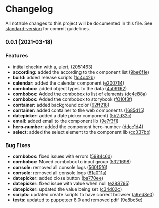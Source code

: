 # Changelog

All notable changes to this project will be documented in this file. See [standard-version](https://github.com/conventional-changelog/standard-version) for commit guidelines.

### 0.0.1 (2021-03-18)


### Features

* intital checkin with a, alert, ([2051463](https://github.com/jdalton-populus/squid/commit/20514639fdecfcdafdcc25081aed0b5f44af3f2b))
* **according:** added the according to the component list ([9be6f1e](https://github.com/jdalton-populus/squid/commit/9be6f1e381767736e7235aedc069da02d2798cd8))
* **build:** added release scripts ([1c4c42b](https://github.com/jdalton-populus/squid/commit/1c4c42bc6e64d2a1817132f345e78baf29101194))
* **calendar:** added the calendar component ([e200714](https://github.com/jdalton-populus/squid/commit/e20071470848773f3ea780a8f1ce325d0c7c134d))
* **combobox:** added object types to the data ([4a09162](https://github.com/jdalton-populus/squid/commit/4a09162bc5c259358517ce731f933e49ab4c2bb0))
* **combobox:** Added the combobox to list of elements ([dc4e88a](https://github.com/jdalton-populus/squid/commit/dc4e88a6be39d621a2b9718836a84925cd56b826))
* **combobox:** Added the combobox to storybook ([f010f3f](https://github.com/jdalton-populus/squid/commit/f010f3ff7d0f17fb10198d480e6f21859ec6f9c0))
* **container:** added background color ([62ff218](https://github.com/jdalton-populus/squid/commit/62ff218b5c5fa65c241731a8adaaa14347829c70))
* **container:** added container to the web components ([1685d15](https://github.com/jdalton-populus/squid/commit/1685d15cc005bb2ae904cb54b88fc43d1e458aa4))
* **datepicker:** added a date picker component) ([5b2d32c](https://github.com/jdalton-populus/squid/commit/5b2d32cef3bd25250e4b866ea68d4a35b4a8e732))
* **email:** added email to the component lib ([9e7f3f1](https://github.com/jdalton-populus/squid/commit/9e7f3f16a51058131afb54568fbcd3f67447e2df))
* **hero-number:** added the component hero-humber ([ddcc1d4](https://github.com/jdalton-populus/squid/commit/ddcc1d4bb9aca1ab5115f8e5c4e42f3b1e4dc919))
* **select:** added the select element to the component lib ([cc337bb](https://github.com/jdalton-populus/squid/commit/cc337bbe4b7b35b3aa4e1ebbc821390e0ff9adfa))


### Bug Fixes

* **combobox:** fixed issues with errors ([5984c6d](https://github.com/jdalton-populus/squid/commit/5984c6d3c1c93bc811922efde6360ff9ba3b22cd))
* **combobox:** Moved combobox to input group ([5321698](https://github.com/jdalton-populus/squid/commit/5321698ccf2c1f511eca02b05c5abc96ab796768))
* **console:** removed all console.logs ([560f5f6](https://github.com/jdalton-populus/squid/commit/560f5f608edb52e5e1cb2525ac11d8846d81a6ce))
* **console:** removed all console.logs ([61a011a](https://github.com/jdalton-populus/squid/commit/61a011aee5147c19e1274aedd073f834f055c232))
* **datepicker:** added close button ([ba770ee](https://github.com/jdalton-populus/squid/commit/ba770ee875fd5e04c77f8a22d922496aa25159ee))
* **datepicker:** fixed issue with value when null ([e283795](https://github.com/jdalton-populus/squid/commit/e2837953a3e4b9d574c741e877cced101019b8a8))
* **datepicker:** updated the value being set ([c34d02c](https://github.com/jdalton-populus/squid/commit/c34d02c1d1246a96cad77fdeaf05abb35e08900b))
* **scripts:** updated create scripts to have correct browser ([a9ed8e0](https://github.com/jdalton-populus/squid/commit/a9ed8e00f00ea8446d9996f36451a82900600ab3))
* **tests:** updated to puppeteer 8.0 and removed pdif ([9e8bc5e](https://github.com/jdalton-populus/squid/commit/9e8bc5ed0b1b38f640680a37f710db7b15a413cc))
